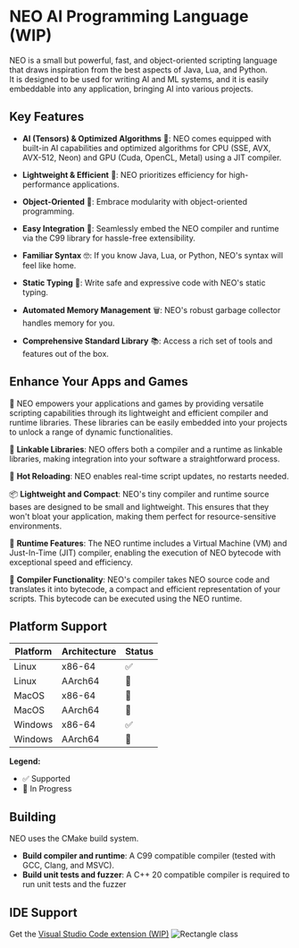 # NEO AI Programming Language (WIP)

NEO is a small but powerful, fast, and object-oriented scripting language that draws inspiration from the best aspects of Java, Lua, and Python.<br>
It is designed to be used for writing AI and ML systems, and it is easily embeddable into any application, bringing AI into various projects.

## Key Features

- **AI (Tensors) & Optimized Algorithms** 🧠: NEO comes equipped with built-in AI capabilities and optimized algorithms for CPU (SSE, AVX, AVX-512, Neon) and GPU (Cuda, OpenCL, Metal) using a JIT compiler.

- **Lightweight & Efficient** 🚀: NEO prioritizes efficiency for high-performance applications.

- **Object-Oriented** 🧩: Embrace modularity with object-oriented programming.

- **Easy Integration** 🧬: Seamlessly embed the NEO compiler and runtime via the C99 library for hassle-free extensibility.

- **Familiar Syntax** 🤓: If you know Java, Lua, or Python, NEO's syntax will feel like home.

- **Static Typing** 📝: Write safe and expressive code with NEO's static typing.

- **Automated Memory Management** 🗑️: NEO's robust garbage collector handles memory for you.

- **Comprehensive Standard Library** 📚: Access a rich set of tools and features out of the box.

## Enhance Your Apps and Games

🚀 NEO empowers your applications and games by providing versatile scripting capabilities through its lightweight and efficient compiler and runtime libraries. These libraries can be easily embedded into your projects to unlock a range of dynamic functionalities.

🔗 **Linkable Libraries**: NEO offers both a compiler and a runtime as linkable libraries, making integration into your software a straightforward process.

🔁 **Hot Reloading**: NEO enables real-time script updates, no restarts needed.

📦 **Lightweight and Compact**: NEO's tiny compiler and runtime source bases are designed to be small and lightweight. This ensures that they won't bloat your application, making them perfect for resource-sensitive environments.

🏃 **Runtime Features**: The NEO runtime includes a Virtual Machine (VM) and Just-In-Time (JIT) compiler, enabling the execution of NEO bytecode with exceptional speed and efficiency.

📝 **Compiler Functionality**: NEO's compiler takes NEO source code and translates it into bytecode, a compact and efficient representation of your scripts. This bytecode can be executed using the NEO runtime.


## Platform Support

| Platform       | Architecture | Status  |
|----------------|--------------|---------|
| Linux          | x86-64       | ✅     |
| Linux          | AArch64      | 🚧     |
| MacOS          | x86-64       | 🚧     |
| MacOS          | AArch64      | 🚧     |
| Windows        | x86-64       | ✅     |
| Windows        | AArch64      | 🚧     |

**Legend:**
- ✅ Supported
- 🚧 In Progress

## Building

NEO uses the CMake build system.<br>
- <b>Build compiler and runtime</b>: A C99 compatible compiler (tested with GCC, Clang, and MSVC).<br>
- <b>Build unit tests and fuzzer</b>: A C++ 20 compatible compiler is required to run unit tests and the fuzzer

## IDE Support
Get the [Visual Studio Code extension (WIP)](https://github.com/MarioSieg/neo_vscode_extensions)
![Rectangle class](https://i.imgur.com/xTPbuT3.png)
